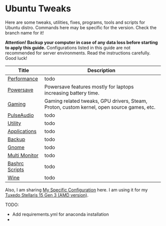 # Ubuntu Tweaks

Here are some tweaks, utilities, fixes, programs, tools and scripts for Ubuntu distro. Commands here may be specific for the version. Check the branch name for it!

**Attention! Backup your computer in case of any data loss before starting to apply this guide.** Configurations listed in this guide are not recommended for server environments. Read the instructions carefully. Good luck!



| Title                            | Description                                                  |
| -------------------------------- | ------------------------------------------------------------ |
| [Performance](Performance.md)    | todo                                                         |
| [Powersave](Powersave.md)        | Powersave features mostly for laptops increasing battery time. |
| [Gaming](Gaming.md)              | Gaming related tweaks, GPU drivers, Steam, Proton, custom kernel, open source games, etc. |
| [PulseAudio](PulseAudio.md)      | todo                                                         |
| [Utility](Utility.md)            | todo                                                         |
| [Applications](Applications.md)  | todo                                                         |
| [Backup](Backup.md)              | todo                                                         |
| [Gnome](Gnome.md)                | todo                                                         |
| [Multi Monitor](MultiMonitor.md) | todo                                                         |
| [Bashrc Scripts](Bashrc.md)      | todo                                                         |
| [Wine](Wine.md)                  | todo                                                         |

Also, I am sharing [My Specific Configuration](MySpecificConfiguration.md) here. I am using it for my [Tuxedo Stellaris 15 Gen 3 (AMD version)](https://www.tuxedocomputers.com/en/Linux-Hardware/Linux-Notebooks/15-16-inch/TUXEDO-Stellaris-15-Gen3.tuxedo).



TODO:

- Add requirements.yml for anaconda installation
- 
